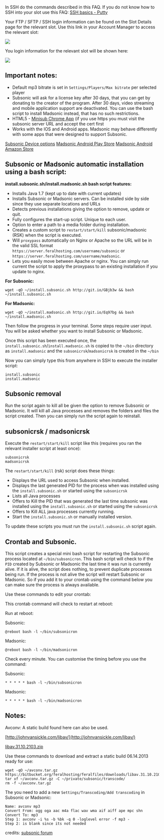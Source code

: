 
In SSH do the commands described in this FAQ. If you do not know how to SSH into your slot use this FAQ: [SSH basics - Putty](https://www.feralhosting.com/faq/view?question=12)

Your FTP / SFTP / SSH login information can be found on the Slot Details page for the relevant slot. Use this link in your Account Manager to access the relevant slot:

![](https://raw.github.com/feralhosting/feralfilehosting/master/Feral%20Wiki/0%20Generic/slot_detail_link.png)

You login information for the relevant slot will be shown here:

![](https://raw.github.com/feralhosting/feralfilehosting/master/Feral%20Wiki/0%20Generic/slot_detail_ssh.png)

Important notes:
---

- Default mp3 bitrate is set in `Settings/Players/Max bitrate` per selected player
- Subsonic will ask for a license key after 30 days, that you can get by donating to the creator of the program. After 30 days, video streaming and mobile application support are deactivated. You can use the bash script to install Madsonic instead, that has no such restrictions.
- HTML5 - [Minisub Chrome App](https://chrome.google.com/webstore/detail/minisub/jccdpflnecheidefpofmlblgebobbloc) (if you use https you must visit the subsonic server URL and accept the cert first
- Works with the IOS and Android apps. Madsonic may behave differently with some apps that were designed to support Subsonic.

[Subsonic Device options](http://www.subsonic.org/pages/apps.jsp)
[Madsonic Android Play Store](https://play.google.com/store/apps/details?id=github.madmarty.madsonic)
[Madsonic Android Amazon Store](http://www.amazon.com/Madsonic-Media-Streamer/dp/B00COJ4G1O)

Subsonic or Madsonic automatic installation using a bash script:
---

**install.subsonic.sh/install.madsonic.sh bash script features:**

- Installs Java 1.7 (kept up to date with current updates)
- Installs Subsonic or Madsonic servers. Can be installed side by side since they use separate locations and URLs
- Detects previous installations giving the option to remove, update or quit.
- Fully configures the start-up script. Unique to each user.
- Option to enter a path to a media folder during installation.
- Creates a custom script to `restart/start/kill` subsonic/madsonic (RSK) when the script is executed.
- Will `proxypass` automatically on Nginx or Apache so the URL will be in the valid SSL format `https://server.feralhosting.com/username/subsonic` or `https://server.feralhosting.com/username/madsonic`. 
- Lets you easily move between Apache or nginx. You can simply run current the script to apply the proxypass to an existing installation if you update to nginx.

**For Subsonic:**

~~~
wget -qO ~/install.subsonic.sh http://git.io/GBjb3w && bash ~/install.subsonic.sh
~~~

**For Madsonic:**

~~~
wget -qO ~/install.madsonic.sh http://git.io/Eq97bg && bash ~/install.madsonic.sh
~~~

Then follow the progress in your terminal. Some steps require user input. You will be asked whether you want to install Subsonic or Madsonic.

Once this script has been executed once, the `install.subsonic.sh`/`install.madsonic.sh` is copied to the `~/bin` directory as `install.madsonic` and the `subsonicrsk`/`madsonicrsk` is created in the `~/bin`

Now you can simply type this from anywhere in SSH to execute the installer script: 

~~~
install.subsonic
install.madsonic
~~~

Subsonic removal
---

Run the script again to kill all be given the option to remove Subsonic or Madsonic. It will kill all Java processes and removes the folders and files the script created. Then you can simply run the script again to reinstall.

subsonicrsk / madsonicrsk
---

Execute the `restart/start/kill` script like this (requires you ran the relevant installer script at least once):

~~~
subsonicrsk
madsonicrsk
~~~

The `restart/start/kill` (rsk) script does these things:

- Displays the URL used to access Subsonic when installed.
- Displays the last generated PID for the process when was installed using the `install.subsonic.sh` or started using the `subsonicrsk`
- Lists all Java processes
- Offers to Kill the PID that was generated the last time subsonic was installed using the `install.subsonic.sh` or started using the `subsonicrsk`
- Offers to Kill ALL java processes currently running.
- Start the `install.subsonic.sh` or manually installed version.

To update these scripts you must run the `install.subsonic.sh` script again.

Crontab and Subsonic.
---

This script creates a special mini bash script for restarting the Subsonic process located at `~/bin/subsonicron`. This bash script will check to if the `PID` created by Subsonic or Madsonic the last time it was run is currently alive. If it is alive, the script does nothing, to prevent duplicate processes being run. If the process is not alive the script will restart Subsonic or Madsonic. So if you add it to your crontab using the command below you can make sure the process is always available.

Use these commands to edit your crontab:

This crontab command will check to restart at reboot:

Run at reboot:

Subsonic:

~~~
@reboot bash -l ~/bin/subsonicron
~~~

Madsonic:

~~~
@reboot bash -l ~/bin/madsonicron
~~~

Check every minute. You can customise the timing before you use the command:

Subsonic:

~~~
* * * * * bash -l ~/bin/subsonicron
~~~

Madsonic:

~~~
* * * * * bash -l ~/bin/madsonicron
~~~

Notes:
---

Avconv: A static build found here can also be used.

[http://johnvansickle.com/libav/](http://johnvansickle.com/libav/)

[libav.31.10.2103.zip](https://bitbucket.org/feralhosting/feralfiles/downloads/libav.31.10.2103.zip)

Use these commands to download and extract a static build 06.14.2013 ready for use:

~~~
wget -qO ~/avconv.tar.gz https://bitbucket.org/feralhosting/feralfiles/downloads/libav.31.10.2103.zip
tar xf ~/avconv.tar.gz -C ~/private/subsonic/transcode/
rm -f ~/avconv.tar.gz
~~~

The you need to add a new `Settings/Transcoding/Add transcoding` in Subsonic or Madsonic:

~~~
Name: avconv mp3
Convert From: ogg oga aac m4a flac wav wma aif aiff ape mpc shn
Convert To: mp3
Step 1: avconv -i %s -b %bk -q 0 -loglevel error -f mp3 -
Step 2: is blank since its not needed
~~~

credits: [subsonic forum](http://forum.subsonic.org/forum/viewtopic.php?f=2&t=10655)




